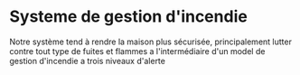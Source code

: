# Systeme de gestion d'incendie
 Notre système tend à rendre la maison plus sécurisée,  principalement lutter contre tout type de fuites et flammes a l'intermédiaire  d'un model de gestion d'incendie a trois niveaux d'alerte

